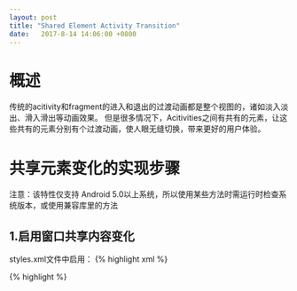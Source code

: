 ```yaml
---
layout: post
title: "Shared Element Activity Transition"
date:   2017-8-14 14:06:00 +0800
---
```

# 概述
传统的acitivity和fragment的进入和退出的过渡动画都是整个视图的，诸如淡入淡出、滑入滑出等动画效果。
但是很多情况下，Acitivities之间有共有的元素，让这些共有的元素分别有个过渡动画，使人眼无缝切换，带来更好的用户体验。
# 共享元素变化的实现步骤
注意：该特性仅支持 Android 5.0以上系统，所以使用某些方法时需运行时检查系统版本，或使用兼容库里的方法
## 1.启用窗口共享内容变化
styles.xml文件中启用：
{% highlight xml %}
<!-- Base application theme. -->
<style name="AppTheme" parent="Theme.AppCompat.Light.DarkActionBar">
    <!-- Customize your theme here. -->
    <item name="android:windowContentTransitions">true</item>
    ...
</style>
{% highlight %}
